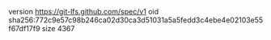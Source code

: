 version https://git-lfs.github.com/spec/v1
oid sha256:772c9e57c98b246ca02d30ca3d51031a5a5fedd3c4ebe4e02103e55f67df17f9
size 4367

